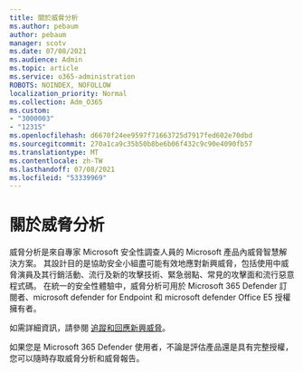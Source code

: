 ```yaml
---
title: 關於威脅分析
ms.author: pebaum
author: pebaum
manager: scotv
ms.date: 07/08/2021
ms.audience: Admin
ms.topic: article
ms.service: o365-administration
ROBOTS: NOINDEX, NOFOLLOW
localization_priority: Normal
ms.collection: Adm_O365
ms.custom:
- "3000003"
- "12315"
ms.openlocfilehash: d6670f24ee9597f71663725d7917fed602e70dbd
ms.sourcegitcommit: 270a1ca9c35b50b8be6b06f432c9c90e4090fb57
ms.translationtype: MT
ms.contentlocale: zh-TW
ms.lasthandoff: 07/08/2021
ms.locfileid: "53339969"
---
```

# <a name="about-threat-analytics"></a>關於威脅分析

威脅分析是來自專家 Microsoft 安全性調查人員的 Microsoft 產品內威脅智慧解決方案。 其設計目的是協助安全小組盡可能有效地應對新興威脅，包括使用中威脅演員及其行銷活動、流行及新的攻擊技術、緊急弱點、常見的攻擊面和流行惡意程式碼。 在統一的安全性體驗中，威脅分析可用於 Microsoft 365 Defender 訂閱者、microsoft defender for Endpoint 和 microsoft defender Office E5 授權擁有者。 

如需詳細資訊，請參閱 [追蹤和回應新興威脅](/microsoft-365/security/defender/threat-analytics)。

如果您是 Microsoft 365 Defender 使用者，不論是評估產品還是具有完整授權，您可以隨時存取威脅分析和威脅報告。 